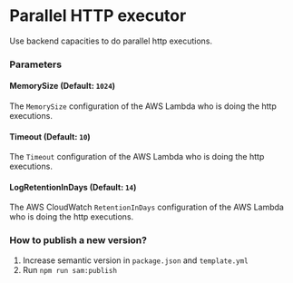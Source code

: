 # Parallel HTTP executor

Use backend capacities to do parallel http executions.

### Parameters

#### MemorySize (Default: `1024`)
The `MemorySize` configuration of the AWS Lambda who is doing the http executions.

#### Timeout (Default: `10`)
The `Timeout` configuration of the AWS Lambda who is doing the http executions.

#### LogRetentionInDays (Default: `14`)
The AWS CloudWatch `RetentionInDays` configuration of the AWS Lambda who is doing the http executions.

### How to publish a new version?

1. Increase semantic version in `package.json` and `template.yml`
2. Run `npm run sam:publish`
